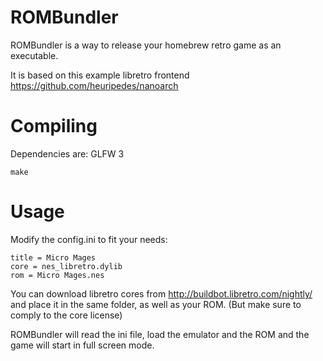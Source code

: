 # ROMBundler

ROMBundler is a way to release your homebrew retro game as an executable.

It is based on this example libretro frontend https://github.com/heuripedes/nanoarch

# Compiling

Dependencies are: GLFW 3

    make

# Usage

Modify the config.ini to fit your needs:

    title = Micro Mages
    core = nes_libretro.dylib
    rom = Micro Mages.nes

You can download libretro cores from http://buildbot.libretro.com/nightly/ and place it in the same folder, as well as your ROM. (But make sure to comply to the core license)

ROMBundler will read the ini file, load the emulator and the ROM and the game will start in full screen mode.

